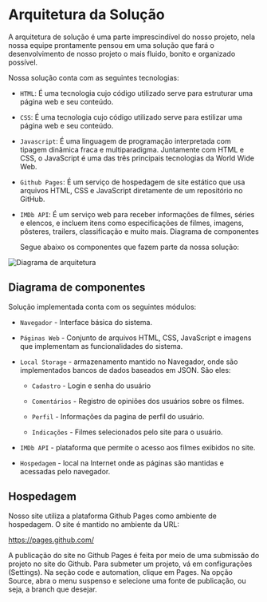 # Arquitetura da Solução

A arquitetura de solução é uma parte imprescindível do nosso projeto, nela nossa equipe prontamente pensou em uma solução que fará o desenvolvimento de nosso projeto o mais fluido, bonito e organizado possível.

Nossa solução conta com as seguintes tecnologias:

- `HTML`: É uma tecnologia cujo código utilizado serve para estruturar uma página web e seu conteúdo.

- `CSS`: É uma tecnologia cujo código utilizado serve para estilizar  uma página web e seu conteúdo.

- `Javascript`: É uma linguagem de programação interpretada com tipagem dinâmica fraca e multiparadigma. Juntamente com HTML e CSS, o JavaScript é uma das três principais tecnologias da World Wide Web.

- `Github Pages`: É um serviço de hospedagem de site estático que usa arquivos HTML, CSS e JavaScript diretamente de um repositório no GitHub.

- `IMDb API`: É um serviço web para receber informações de filmes, séries e elencos, e incluem itens como especificações de filmes, imagens, pôsteres, trailers, classificação e muito mais.
Diagrama de componentes

  Segue abaixo os componentes que fazem parte da nossa solução:

![Diagrama de arquitetura](https://user-images.githubusercontent.com/69819769/194718392-d4c2cc2d-f343-4785-aa73-19f05e903a53.png)


## Diagrama de componentes

 Solução implementada conta com os seguintes módulos:
 
 - `Navegador` - Interface básica do sistema.
 
 - `Páginas Web` - Conjunto de arquivos HTML, CSS, JavaScript e imagens que implementam as funcionalidades do sistema.

+ `Local Storage` - armazenamento mantido no Navegador, onde são implementados bancos de dados baseados em JSON. São eles: 
	- `Cadastro` - Login e senha do usuário
 
	- `Comentários` - Registro de opiniões dos usuários sobre os filmes.

	- `Perfil` - Informações da pagina de perfil do usuário.

	- `Indicações` - Filmes selecionados pelo site para o usuário.

- `IMDb API` - plataforma que permite o acesso aos filmes exibidos no site.

- `Hospedagem` - local na Internet onde as páginas são mantidas e acessadas pelo navegador. 

## Hospedagem

Nosso site utiliza a plataforma Github Pages como ambiente de hospedagem. O 
site é mantido no ambiente da URL:

https://pages.github.com/ 

A publicação do site no Github Pages é feita por meio de uma submissão do projeto no site do Github.
Para submeter um projeto, vá em configurações (Settings). Na seção code e automation, clique em Pages. Na opção Source, abra o menu suspenso e selecione uma fonte de publicação, ou seja, a branch que desejar.

